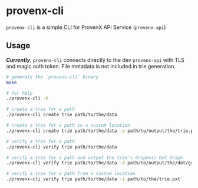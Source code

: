 # provenx-cli

`provenx-cli` is a simple CLI for ProvenX API Service (`provenx-api`)

## Usage

_**Currently**_, `provenx-cli` connects directly to the dev `provenx-api` with TLS and magic auth token. File metadata is not included in trie generation.

```bash
# generate the `provenx-cli` binary
make

# for help
./provenx-cli -h

# create a trie for a path
./provenx-cli create trie path/to/the/data

# create a trie for a path in a custom location
./provenx-cli create trie path/to/the/data -o path/to/output/the/trie.pxt

# verify a trie for a path
./provenx-cli verify trie path/to/the/data

# verify a trie for a path and output the trie's Graphviz Dot Graph
./provenx-cli verify trie path/to/the/data -d path/to/output/the/dot/graph.dot

# verify a trie for a path from a custom location
./provenx-cli verify trie path/to/the/data -i path/to/the/trie.pxt
```
